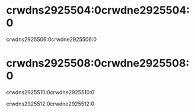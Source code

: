 # crwdns2925504:0crwdne2925504:0

crwdns2925506:0crwdne2925506:0

# crwdns2925508:0crwdne2925508:0

crwdns2925510:0crwdne2925510:0

crwdns2925512:0crwdne2925512:0